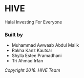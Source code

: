 # HIVE
Halal Investing For Everyone

### Built by
- Muhammad Awwaab Abdul Malik
- Rakha Kanz Kautsar
- Shylla Estee Pramadhani
- Tri Ahmad Irfan

_Copyright 2018. HIVE Team_
